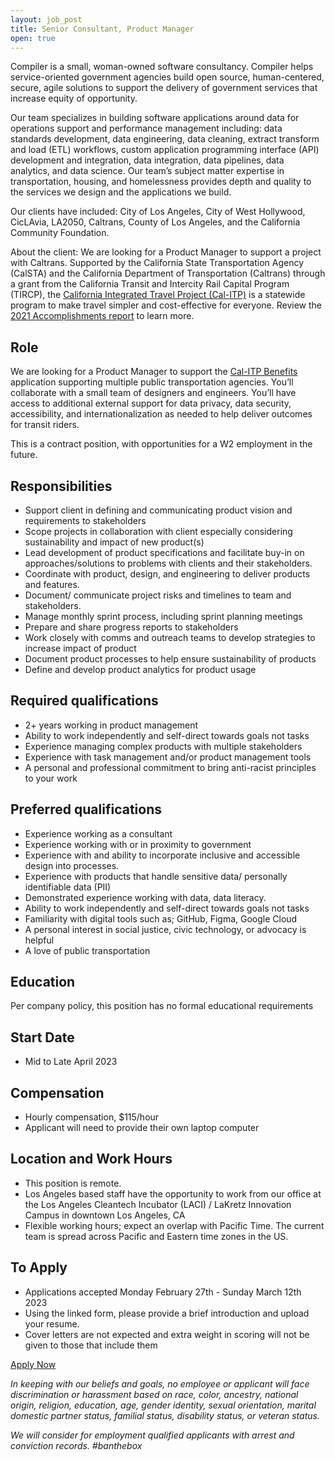 ```yaml
---
layout: job_post
title: Senior Consultant, Product Manager
open: true
---
```

Compiler is a small, woman-owned software consultancy. Compiler helps service-oriented government agencies build open source, human-centered, secure, agile solutions to support the delivery of government services that increase equity of opportunity.

Our team specializes in building software applications around data for operations support and performance management including: data standards development, data engineering, data cleaning, extract transform and load (ETL) workflows, custom application programming interface (API) development and integration, data integration, data pipelines, data analytics, and data science. Our team’s subject matter expertise in transportation, housing, and homelessness provides depth and quality to the services we design and the applications we build.

Our clients have included: City of Los Angeles, City of West Hollywood, CicLAvia, LA2050, Caltrans, County of Los Angeles, and the California Community Foundation. 

About the client: We are looking for a Product Manager to support a project with Caltrans. Supported by the California State Transportation Agency (CalSTA) and the California Department of Transportation (Caltrans) through a grant from the California Transit and Intercity Rail Capital Program (TIRCP), the [California Integrated Travel Project (Cal-ITP)](https://www.calitp.org/) is a statewide program to make travel simpler and cost-effective for everyone. Review the [2021 Accomplishments report](https://www.calitp.org/assets/Cal-ITP.2021.Accomplishments.Report.pdf) to learn more. 

## Role

We are looking for a Product Manager to support the [Cal-ITP Benefits](https://benefits.calitp.org/) application supporting multiple public transportation agencies. You’ll collaborate with a small team of designers and engineers. You’ll have access to additional external support for data privacy, data security, accessibility, and internationalization as needed to help deliver outcomes for transit riders. 

This is a contract position, with opportunities for a W2 employment in the future. 


## Responsibilities

* Support client in defining and communicating product vision and requirements to stakeholders 
* Scope projects in collaboration with client especially considering sustainability and impact of new product(s)
* Lead development of product specifications and facilitate buy-in on approaches/solutions to problems with clients and their stakeholders.
* Coordinate with product, design, and engineering to deliver products and features.
* Document/ communicate project risks and timelines to team and stakeholders.
* Manage monthly sprint process, including sprint planning meetings
* Prepare and share progress reports to stakeholders
* Work closely with comms and outreach teams to develop strategies to increase impact of product
* Document product processes to help ensure sustainability of products
* Define and develop product analytics for product usage


## Required qualifications

* 2+ years working in product management
* Ability to work independently and self-direct towards goals not tasks
* Experience managing complex products with multiple stakeholders 
* Experience with task management and/or product management tools 
* A personal and professional commitment to bring anti-racist principles to your work

## Preferred qualifications

* Experience working as a consultant
* Experience working with or in proximity to government 
* Experience with and ability to incorporate inclusive and accessible design into processes. 
* Experience with products that handle sensitive data/ personally identifiable data (PII)
* Demonstrated experience working with data, data literacy.
* Ability to work independently and self-direct towards goals not tasks 
* Familiarity with digital tools such as; GitHub, Figma, Google Cloud
* A personal interest in social justice, civic technology, or advocacy is helpful
* A love of public transportation


## Education

Per company policy, this position has no formal educational requirements

## Start Date 

* Mid to Late April 2023

## Compensation

* Hourly compensation, $115/hour
* Applicant will need to provide their own laptop computer

## Location and Work Hours

* This position is remote.
* Los Angeles based staff have the opportunity to work from our office at the Los Angeles Cleantech Incubator (LACI) / LaKretz Innovation Campus in downtown Los Angeles, CA
* Flexible working hours; expect an overlap with Pacific Time. The current team is spread across Pacific and Eastern time zones in the US.

## To Apply

* Applications accepted Monday February 27th - Sunday March 12th 2023
* Using the linked form, please provide a brief introduction and upload your resume. 
* Cover letters are not expected and extra weight in scoring will not be given to those that include them

[Apply Now](https://forms.clickup.com/8631512/f/87d6r-5540/DC9U9PVDM86KIWN5XU)

_In keeping with our beliefs and goals, no employee or applicant will face discrimination or harassment based on race, color, ancestry, national origin, religion, education, age, gender identity, sexual orientation, marital domestic partner status, familial status, disability status, or veteran status._

_We will consider for employment qualified applicants with arrest and conviction records. #banthebox_
